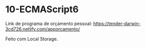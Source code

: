 # 10-ECMAScript6

Link de programa de orçamento pessoal:
https://tender-darwin-3cd726.netlify.com/apporcamento/

Feito com Local Storage.

